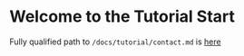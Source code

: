 # Welcome to the Tutorial Start

Fully qualified path to `/docs/tutorial/contact.md` is [here](/docs/tutorial/contact.md)

